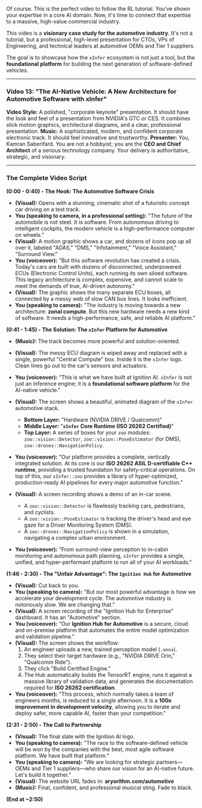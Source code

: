 Of course. This is the perfect video to follow the RL tutorial. You've shown your expertise in a core AI domain. Now, it's time to connect that expertise to a massive, high-value commercial industry.

This video is a **visionary case study for the automotive industry**. It's not a tutorial, but a professional, high-level presentation for CTOs, VPs of Engineering, and technical leaders at automotive OEMs and Tier 1 suppliers.

The goal is to showcase how the `xInfer` ecosystem is not just a tool, but the **foundational platform** for building the next generation of software-defined vehicles.

---

### **Video 13: "The AI-Native Vehicle: A New Architecture for Automotive Software with xInfer"**

**Video Style:** A polished, "corporate keynote" presentation. It should have the look and feel of a presentation from NVIDIA's GTC or CES. It combines slick motion graphics, architectural diagrams, and a clear, professional presentation.
**Music:** A sophisticated, modern, and confident corporate electronic track. It should feel innovative and trustworthy.
**Presenter:** You, Kamran Saberifard. You are not a hobbyist; you are the **CEO and Chief Architect** of a serious technology company. Your delivery is authoritative, strategic, and visionary.

---

### **The Complete Video Script**

**(0:00 - 0:40) - The Hook: The Automotive Software Crisis**

*   **(Visual):** Opens with a stunning, cinematic shot of a futuristic concept car driving on a test track.
*   **You (speaking to camera, in a professional setting):** "The future of the automobile is not steel. It is software. From autonomous driving to intelligent cockpits, the modern vehicle is a high-performance computer on wheels."
*   **(Visual):** A motion graphic shows a car, and dozens of icons pop up all over it, labeled "ADAS," "DMS," "Infotainment," "Voice Assistant," "Surround View."
*   **You (voiceover):** "But this software revolution has created a crisis. Today's cars are built with dozens of disconnected, underpowered ECUs (Electronic Control Units), each running its own siloed software. This legacy architecture is complex, expensive, and cannot scale to meet the demands of true, AI-driven autonomy."
*   **(Visual):** The graphic shows the many separate ECU boxes, all connected by a messy web of slow CAN bus lines. It looks inefficient.
*   **You (speaking to camera):** "The industry is moving towards a new architecture: **zonal compute**. But this new hardware needs a new kind of software. It needs a high-performance, safe, and reliable AI platform."

**(0:41 - 1:45) - The Solution: The `xInfer` Platform for Automotive**

*   **(Music):** The track becomes more powerful and solution-oriented.
*   **(Visual):** The messy ECU diagram is wiped away and replaced with a single, powerful "Central Compute" box. Inside it is the `xInfer` logo. Clean lines go out to the car's sensors and actuators.
*   **You (voiceover):** "This is what we have built at Ignition AI. `xInfer` is not just an inference engine; it is a **foundational software platform** for the AI-native vehicle."
*   **(Visual):** The screen shows a beautiful, animated diagram of the `xInfer` automotive stack.
    *   **Bottom Layer:** "Hardware (NVIDIA DRIVE / Qualcomm)"
    *   **Middle Layer:** "**`xInfer` Core Runtime (ISO 26262 Certified)**"
    *   **Top Layer:** A series of boxes for your `zoo` modules: `zoo::vision::Detector`, `zoo::vision::PoseEstimator` (for DMS), `zoo::drones::NavigationPolicy`.
*   **You (voiceover):** "Our platform provides a complete, vertically integrated solution. At its core is our **ISO 26262 ASIL D-certifiable C++ runtime**, providing a trusted foundation for safety-critical operations. On top of this, our `xInfer::zoo` provides a library of hyper-optimized, production-ready AI pipelines for every major automotive function."

*   **(Visual):** A screen recording shows a demo of an in-car scene.
    *   A `zoo::vision::Detector` is flawlessly tracking cars, pedestrians, and cyclists.
    *   A `zoo::vision::PoseEstimator` is tracking the driver's head and eye gaze for a Driver Monitoring System (DMS).
    *   A `zoo::drones::NavigationPolicy` is shown in a simulation, navigating a complex urban environment.
*   **You (voiceover):** "From surround-view perception to in-cabin monitoring and autonomous path planning, `xInfer` provides a single, unified, and hyper-performant platform to run all of your AI workloads."

**(1:46 - 2:30) - The "Unfair Advantage": The `Ignition Hub` for Automotive**

*   **(Visual):** Cut back to you.
*   **You (speaking to camera):** "But our most powerful advantage is how we accelerate your development cycle. The automotive industry is notoriously slow. We are changing that."
*   **(Visual):** A screen recording of the "Ignition Hub for Enterprise" dashboard. It has an "Automotive" section.
*   **You (voiceover):** "Our **Ignition Hub for Automotive** is a secure, cloud and on-premise platform that automates the entire model optimization and validation pipeline."
*   **(Visual):** The screen shows the workflow:
    1.  An engineer uploads a new, trained perception model (`.onnx`).
    2.  They select their target hardware (e.g., "NVIDIA DRIVE Orin," "Qualcomm Ride").
    3.  They click "Build Certified Engine."
    4.  The Hub automatically builds the TensorRT engine, runs it against a massive library of validation data, and generates the documentation required for **ISO 26262 certification**.
*   **You (voiceover):** "This process, which normally takes a team of engineers months, is reduced to a single afternoon. It is a **100x improvement in development velocity**, allowing you to iterate and deploy safer, more capable AI, faster than your competition."

**(2:31 - 2:50) - The Call to Partnership**

*   **(Visual):** The final slate with the Ignition AI logo.
*   **You (speaking to camera):** "The race to the software-defined vehicle will be won by the companies with the best, most agile software platform. We have built that platform."
*   **You (speaking to camera):** "We are looking for strategic partners—OEMs and Tier 1 suppliers—who share our vision for an AI-native future. Let's build it together."
*   **(Visual):** The website URL fades in: **aryorithm.com/automotive**
*   **(Music):** Final, confident, and professional musical sting. Fade to black.

**(End at ~2:50)**
